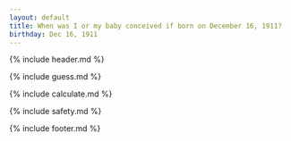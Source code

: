 ```yaml
---
layout: default
title: When was I or my baby conceived if born on December 16, 1911?
birthday: Dec 16, 1911
---
```


{% include header.md %}

{% include guess.md %}

{% include calculate.md %}

{% include safety.md %}

{% include footer.md %}



